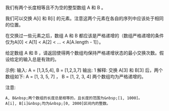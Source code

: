 我们有两个长度相等且不为空的整型数组&nbsp;A&nbsp;和&nbsp;B&nbsp;。

我们可以交换&nbsp;A[i]&nbsp;和&nbsp;B[i]&nbsp;的元素。注意这两个元素在各自的序列中应该处于相同的位置。

在交换过一些元素之后，数组&nbsp;A&nbsp;和&nbsp;B&nbsp;都应该是严格递增的（数组严格递增的条件仅为A[0] &lt; A[1] &lt; A[2] &lt; ... &lt; A[A.length - 1]）。

给定数组&nbsp;A&nbsp;和&nbsp;B&nbsp;，请返回使得两个数组均保持严格递增状态的最小交换次数。假设给定的输入总是有效的。


示例:
输入: A = [1,3,5,4], B = [1,2,3,7]
输出: 1
解释: 
交换 A[3] 和 B[3] 后，两个数组如下:
A = [1, 3, 5, 7] ， B = [1, 2, 3, 4]
两个数组均为严格递增的。

注意:


	A, B&nbsp;两个数组的长度总是相等的，且长度的范围为&nbsp;[1, 1000]。
	A[i], B[i]&nbsp;均为&nbsp;[0, 2000]区间内的整数。

